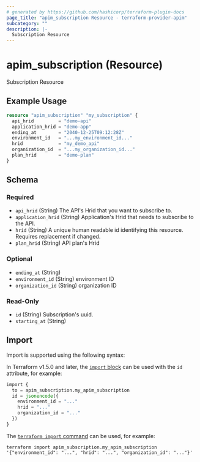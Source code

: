```yaml
---
# generated by https://github.com/hashicorp/terraform-plugin-docs
page_title: "apim_subscription Resource - terraform-provider-apim"
subcategory: ""
description: |-
  Subscription Resource
---
```


# apim_subscription (Resource)

Subscription Resource

## Example Usage

```terraform
resource "apim_subscription" "my_subscription" {
  api_hrid         = "demo-api"
  application_hrid = "demo-app"
  ending_at        = "2040-12-25T09:12:28Z"
  environment_id   = "...my_environment_id..."
  hrid             = "my_demo_api"
  organization_id  = "...my_organization_id..."
  plan_hrid        = "demo-plan"
}
```

<!-- schema generated by tfplugindocs -->
## Schema

### Required

- `api_hrid` (String) The API's Hrid that you want to subscribe to.
- `application_hrid` (String) Application's Hrid that needs to subscribe to the API.
- `hrid` (String) A unique human readable id identifying this resource. Requires replacement if changed.
- `plan_hrid` (String) API plan's Hrid

### Optional

- `ending_at` (String)
- `environment_id` (String) environment ID
- `organization_id` (String) organization ID

### Read-Only

- `id` (String) Subscription's uuid.
- `starting_at` (String)

## Import

Import is supported using the following syntax:

In Terraform v1.5.0 and later, the [`import` block](https://developer.hashicorp.com/terraform/language/import) can be used with the `id` attribute, for example:

```terraform
import {
  to = apim_subscription.my_apim_subscription
  id = jsonencode({
    environment_id = "..."
    hrid = "..."
    organization_id = "..."
  })
}
```

The [`terraform import` command](https://developer.hashicorp.com/terraform/cli/commands/import) can be used, for example:

```shell
terraform import apim_subscription.my_apim_subscription '{"environment_id": "...", "hrid": "...", "organization_id": "..."}'
```
